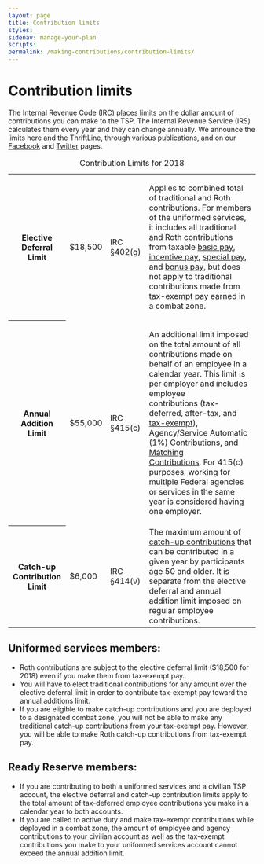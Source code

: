 ```yaml
---
layout: page
title: Contribution limits
styles:
sidenav: manage-your-plan
scripts:
permalink: /making-contributions/contribution-limits/
---
```


# Contribution limits

The Internal Revenue Code (IRC) places limits on the dollar amount of contributions you can make to the TSP. The Internal Revenue Service (IRS) calculates them every year and they can change annually. We announce the limits here and the ThriftLine, through various publications, and on our [Facebook](#) and [Twitter](#) pages.

<table>
  <caption>Contribution Limits for 2018</caption>
    <tbody>
      <tr>
        <th scope="row">Elective Deferral Limit</th>
        <td>$18,500</td>
        <td>IRC §402(g)</td>
        <td><p>Applies to combined total of traditional and Roth contributions. For members of the uniformed services, it includes all traditional and Roth contributions from taxable <a class="glossaryTerm" href="../../sitehelp/glossary/glossary.html?term=BasicPay" title="Glossary term will open in a new window.">basic pay</a>, <a class="glossaryTerm" href="../../sitehelp/glossary/glossary.html?term=IncentivePayUniformedServices" title="Glossary term will open in a new window.">incentive pay</a>, <a class="glossaryTerm" href="../../sitehelp/glossary/glossary.html?term=SpecialPayUniformedServices" title="Glossary term will open in a new window.">special pay</a>, and <a class="glossaryTerm" href="../../sitehelp/glossary/glossary.html?term=BonusPayUniformedServices" title="Glossary term will open in a new window.">bonus pay</a>, but does not apply to traditional contributions made from tax-exempt pay earned in a combat zone.</p>
        </td>
      </tr>
      <tr>
        <th scope="row">Annual Addition Limit</th>
        <td>$55,000</td>
        <td>IRC §415(c)</td>
        <td><p>An additional limit imposed on the total amount of all contributions made on behalf of an employee in a calendar year. <span>This limit is per employer and includes employee contributions</span>&nbsp;(tax-deferred, after-tax, and <a class="glossaryTerm" href="../../sitehelp/glossary/glossary.html?term=TaxExemptContributions" title="Glossary term will open in a new window.">tax-exempt</a>), Agency/Service Automatic (1%) Contributions, and <a class="glossaryTerm" href="../../sitehelp/glossary/glossary.html?term=MatchingContributions" title="Glossary term will open in a new window.">Matching Contributions</a>.&nbsp;<span>For 415(c) purposes, working for multiple Federal agencies or services in the same year is considered having one employer.</span></p></td>
      </tr>
      <tr>
        <th scope="row">Catch-up Contribution Limit</th>
        <td>$6,000</td>
        <td>IRC §414(v)</td>
        <td>The maximum amount of <a class="glossaryTerm" href="../../sitehelp/glossary/glossary.html?term=CatchUpContributions" title="Glossary term will open in a new window.">catch-up contributions</a> that can be contributed in a given year by participants age 50 and older. It is separate from the elective deferral and annual addition limit imposed on regular employee contributions.</td>
      </tr>
    </tbody>
</table>

## Uniformed services members:
* Roth contributions are subject to the elective deferral limit ($18,500 for 2018) even if you make them from tax-exempt pay.
* You will have to elect traditional contributions for any amount over the elective deferral limit in order to contribute tax-exempt pay toward the annual additions limit.
* If you are eligible to make catch-up contributions and you are deployed to a designated combat zone, you will not be able to make any traditional catch-up contributions from your tax-exempt pay. However, you will be able to make Roth catch-up contributions from tax-exempt pay.

## Ready Reserve members:
* If you are contributing to both a uniformed services and a civilian TSP account, the elective deferral and catch-up contribution limits apply to the total amount of tax-deferred employee contributions you make in a calendar year to both accounts.
* If you are called to active duty and make tax-exempt contributions while deployed in a combat zone, the amount of employee and agency contributions to your civilian account as well as the tax-exempt contributions you make to your uniformed services account cannot exceed the annual addition limit.
